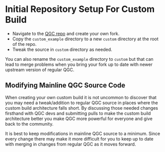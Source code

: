 # Initial Repository Setup For Custom Build

- Navigate to the [QGC repo](https://github.com/mavlink/qgroundcontrol) and create your own fork.
- Copy the `custom_example` directory to a new `custom` directory at the root of the repo.
- Tweak the source in `custom` directory as needed.

You can also rename the `custom_example` directory to `custom` but that can lead to merge problems when you bring your fork up to date with newer upstream version of regular QGC.

## Modifying Mainline QGC Source Code

When creating your own custom build it is not uncommon to discover that you may need a tweak/addition to regular QGC source in places where the custom build architecture falls short. By discussing those needed changes firsthand with QGC devs and submitting pulls to make the custom build architecture better you make QGC more powerful for everyone and give back to the community.

It is best to keep modifications in mainline QGC source to a minimum. Since every change there may make it more difficult for you to keep up to date with merging in changes from regular QGC as it moves forward.
